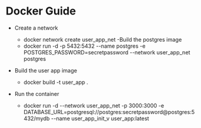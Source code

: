 # Docker Guide
- Create a network
  - docker network create user_app_net
-Build the postgres image
  - docker run -d -p 5432:5432 --name postgres -e POSTGRES_PASSWORD=secretpassword --network user_app_net postgres

- Build the user app image
  - docker build -t user_app .
- Run the container
  - docker run -d --network user_app_net -p 3000:3000 -e DATABASE_URL=postgresql://postgres:secretpassword@postgres:5432/mydb --name user_app_init_v user_app:latest 
